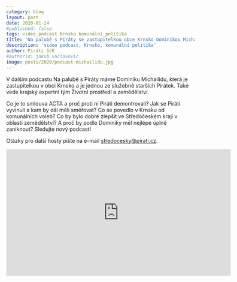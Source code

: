 ```yaml
---
category: blog
layout: post
date: 2020-01-24
#published: false
tags: video_podcast Krnsko komunální_politika
title: 'Na palubě s Piráty se zastupitelkou obce Krnsko Dominikou Michailidu'
description: 'video podcast, Krnsko, komunální politika'
author: Piráti SčK
#authorId: jakub.vaclavovic
image: posts/2020/podcast-michailidu.jpg
---
```

V dalším podcastu Na palubě s Piráty máme Dominiku Michailidu, která je zastupitelkou v obci Krnsko a je jednou ze služebně starších Pirátek. Také vede krajský expertní tým Životní prostředí a zemědělství.

Co je to smlouva ACTA a proč proti ní Piráti demontrovali? Jak se Piráti vyvinuli a kam by dál měli směřovat? Co se povedlo v Krnsku od komunálních voleb? Co by bylo dobré zlepšit ve Středočeském kraji v oblasti zemědělství? A proč by podle Dominiky měl nejlépe úplně zaniknout? Sledujte nový podcast!

Otázky pro další hosty pište na e-mail stredocesky@pirati.cz.

<iframe width="600" height="338" src="https://www.youtube.com/embed/foVCK28AWNM" frameborder="0" allow="accelerometer; autoplay; encrypted-media; gyroscope; picture-in-picture" allowfullscreen></iframe>

